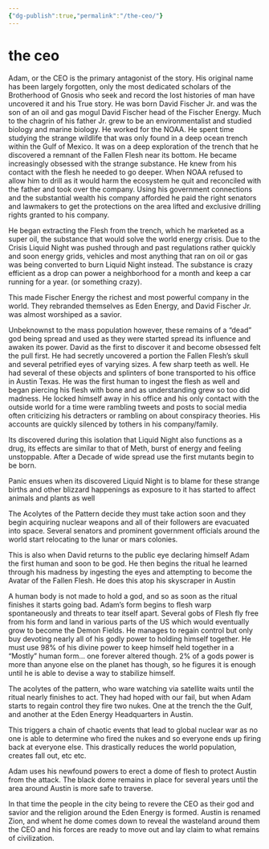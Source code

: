 ```yaml
---
{"dg-publish":true,"permalink":"/the-ceo/"}
---
```


# the ceo

Adam, or the CEO is the primary antagonist of the story.  His original name has been largely forgotten, only the most dedicated scholars of the Brotherhood of Gnosis who seek and record the lost histories of man have uncovered it and his True story.  He was born David Fischer Jr.  and was the son of an oil and gas mogul David Fischer head of the Fischer Energy.  Much to the chagrin of his father Jr. grew to be an environmentalist and studied biology and marine biology.  He worked for the NOAA.  He spent time studying the strange wildlife that was only found in a deep ocean trench within the Gulf of Mexico. It was on a deep exploration of the trench that he discovered a remnant of the Fallen Flesh near its bottom.  He became increasingly obsessed with the strange substance.   He knew from his contact with the flesh he needed to go deeper.  When NOAA refused to allow him to drill as it would harm the ecosystem he quit and reconciled with the father and took over the company.  Using his government connections and the substantial wealth his company afforded he paid the right senators and lawmakers to get the protections on the area lifted and exclusive drilling rights granted to his company.

He began extracting the Flesh from the trench, which he marketed as a super oil, the substance that would solve the world energy crisis. Due to the Crisis Liquid Night was pushed through and past regulations rather quickly and soon energy grids, vehicles and most anything that ran on oil or gas was being converted to burn Liquid Night instead.  The substance is crazy efficient as a drop can power a neighborhood for a month and keep a car running for a year.  (or something crazy).  

This made Fischer Energy the richest and most powerful company in the world.  They rebranded themselves as Eden Energy, and David Fischer Jr. was almost worshiped as a savior. 

Unbeknownst to the mass population however, these remains of a “dead” god being spread and used as they were started spread its influence and awaken its power.  David as the first to discover it and become obsessed felt the pull first.  He had secretly uncovered a portion the Fallen Flesh’s skull and several petrified eyes of varying sizes.  A few sharp teeth as well.  He had several of these objects and splinters of bone transported to his office in Austin Texas.  He was the first human to ingest the flesh as well and began piercing his flesh with bone and as understanding grew so too did madness.  He locked himself away in his office and his only contact with the outside world for a time were rambling tweets and posts to social media often criticizing his detracters or rambling on about conspiracy theories.  His accounts are quickly silenced by tothers in his company/family.

Its discovered during this isolation that Liquid Night also functions as a drug, its effects are similar to that of Meth, burst of energy and feeling unstoppable.  After a Decade of wide spread use the first mutants begin to be born.  

Panic ensues when its discovered Liquid Night is to blame for these strange births and other blizzard happenings as exposure to it has started to affect animals and plants as well

The Acolytes of the Pattern decide they must take action soon and they begin acquiring nuclear weapons and all of their followers are evacuated into space.  Several senators and prominent government officials around the world start relocating to the lunar or mars colonies.  

This is also when David returns to the public eye declaring himself Adam the first human and soon to be god.  He then begins the ritual he learned through his madness by ingesting the eyes and attempting to become the Avatar of the Fallen Flesh.  He does this atop his skyscraper in Austin

A human body is not made to hold a god, and so as soon as the ritual finishes it starts going bad.  Adam’s form begins to flesh warp spontaneously and threats to tear itself apart. Several gobs of Flesh fly free from his form and land in various parts of the US which would eventually grow to become the Demon Fields.  He manages to regain control but only buy devoting nearly all of his godly power to holding himself together. He must use 98% of his divine power to keep himself held together in a “Mostly” human form… one forever altered though.  2% of a gods power is more than anyone else on the planet has though, so he figures it is enough until he is able to devise a way to stabilize himself.

The acolytes of the pattern, who ware watching via satellite  waits until the ritual nearly finishes to act.  They had hoped with our fail, but when Adam starts to regain control they fire two nukes.  One at the trench the the Gulf, and another at the Eden Energy Headquarters in Austin. 

This triggers a chain of chaotic events that lead to global nuclear war as no one is able to determine who fired the nukes and so everyone ends up firing back at everyone else.  This drastically reduces the world population, creates fall out, etc etc. 

Adam uses his newfound powers to erect a dome of flesh to protect Austin from the attack. The black dome remains in place for several years until the area around Austin is more safe to traverse.  

In that time the people in the city being to revere the CEO as their god and savior and the religion around the Eden Energy is formed.  Austin is renamed Zion, and whent he dome comes down to reveal the wasteland around them the CEO and his forces are ready to move out and lay claim to what remains of civilization.